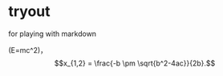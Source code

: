 <script type="text/javascript" src="http://cdn.mathjax.org/mathjax/latest/MathJax.js?config=default"></script>
# tryout
for playing with markdown

(E=mc^2)，$$x_{1,2} = \frac{-b \pm \sqrt{b^2-4ac}}{2b}.$$
